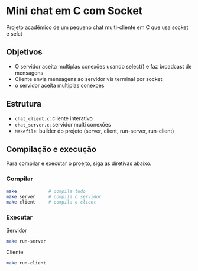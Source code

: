# Mini chat em C com Socket

Projeto acadêmico de um pequeno chat multi-cliente em C que usa socket e selct


## Objetivos

 - O servidor aceita multiplas conexões usando select() e faz broadcast de mensagens
 - Cliente envia mensagens ao servidor via terminal por socket
 - o servidor aceita multiplas conexoes

## Estrutura

 - `chat_client.c`: cliente interativo
 - `chat_server.c`: servidor multi conexões
 - `Makefile`: builder do projeto (server, client, run-server, run-client)


## Compilação e execução

Para compilar e executar o proejto, siga as diretivas abaixo.

### Compilar

```bash
make            # compila tudo
make server     # compila o servidor
make client     # compila o client
```

### Executar

Servidor
```bash
make run-server
```

Cliente
```bash
make run-client
```